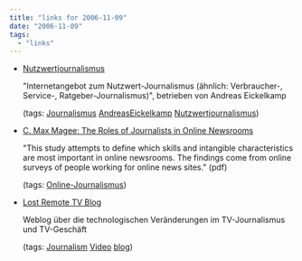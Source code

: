 ```yaml
---
title: "links for 2006-11-09"
date: "2006-11-09"
tags: 
  - "links"
---
```


- [Nutzwertjournalismus](http://www.nutzwertjournalismus.de/t3/index.php?id=410)
    
    "Internetangebot zum Nutzwert-Journalismus (ähnlich: Verbraucher-, Service-, Ratgeber-Journalismus)", betrieben von Andreas Eickelkamp
    
    (tags: [Journalismus](http://del.icio.us/heinzwittenbrink/Journalismus) [AndreasEickelkamp](http://del.icio.us/heinzwittenbrink/AndreasEickelkamp) [Nutzwertjournalismus](http://del.icio.us/heinzwittenbrink/Nutzwertjournalismus))
    
- [C. Max Magee: The Roles of Journalists in Online Newsrooms](http://journalist.org/news/archives/MedillOnlineJobSurvey-final.pdf)
    
    "This study attempts to define which skills and intangible characteristics are most important in online newsrooms. The findings come from online surveys of people working for online news sites." (pdf)
    
    (tags: [Online-Journalismus](http://del.icio.us/heinzwittenbrink/Online-Journalismus))
    
- [Lost Remote TV Blog](http://www.lostremote.com/)
    
    Weblog über die technologischen Veränderungen im TV-Journalismus und TV-Geschäft
    
    (tags: [Journalism](http://del.icio.us/heinzwittenbrink/Journalism) [Video](http://del.icio.us/heinzwittenbrink/Video) [blog](http://del.icio.us/heinzwittenbrink/blog))
